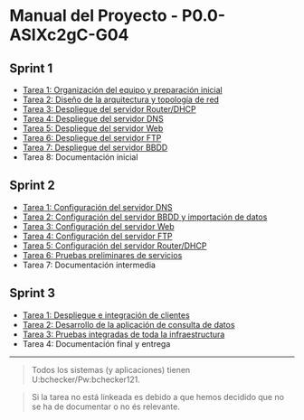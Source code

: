 # Manual del Proyecto - P0.0-ASIXc2gC-G04

## Sprint 1

- [Tarea 1: Organización del equipo y preparación inicial](sprint1/tarea1.md)
- [Tarea 2: Diseño de la arquitectura y topología de red](sprint1/tarea2.md)
- [Tarea 3: Despliegue del servidor Router/DHCP](sprint1/tarea3.md)
- [Tarea 4: Despliegue del servidor DNS](sprint1/tarea4.md)
- [Tarea 5: Despliegue del servidor Web](sprint1/tarea5.md)
- [Tarea 6: Despliegue del servidor FTP](sprint1/tarea6.md)
- [Tarea 7: Despliegue del servidor BBDD](sprint1/tarea7.md)
- Tarea 8: Documentación inicial

## Sprint 2

- [Tarea 1: Configuración del servidor DNS](sprint2/tarea1.md)
- [Tarea 2: Configuración del servidor BBDD y importación de datos](sprint2/tarea2.md)
- [Tarea 3: Configuración del servidor Web](sprint2/tarea3.md)
- [Tarea 4: Configuración del servidor FTP](sprint2/tarea4.md)
- [Tarea 5: Configuración del servidor Router/DHCP](sprint2/tarea5.md)
- [Tarea 6: Pruebas preliminares de servicios](sprint2/tarea6.md)
- Tarea 7: Documentación intermedia

## Sprint 3

- [Tarea 1: Despliegue e integración de clientes](sprint3/tarea1.md)
- [Tarea 2: Desarrollo de la aplicación de consulta de datos](sprint3/tarea2.md)
- [Tarea 3: Pruebas integradas de toda la infraestructura](sprint3/tarea3.md)
- Tarea 4: Documentación final y entrega

---
> Todos los sistemas (y aplicaciones) tienen U:bchecker/Pw:bchecker121.

> Si la tarea no está linkeada es debido a que hemos decidido que no se ha de documentar o no és relevante.
